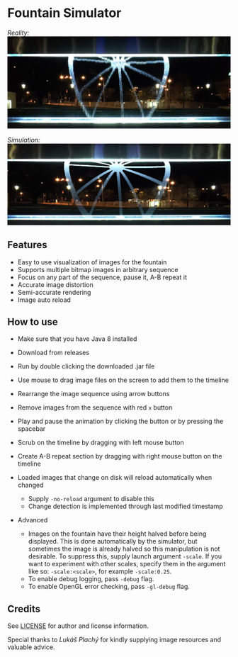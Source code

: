 # Fountain Simulator

*Reality:*
![Reality](doc/reality.png)

*Simulation:*
![Simulation](doc/simulation.png)

## Features
- Easy to use visualization of images for the fountain
- Supports multiple bitmap images in arbitrary sequence
- Focus on any part of the sequence, pause it, A-B repeat it
- Accurate image distortion
- Semi-accurate rendering
- Image auto reload

## How to use
- Make sure that you have Java 8 installed
- Download from releases
- Run by double clicking the downloaded .jar file


- Use mouse to drag image files on the screen to add them to the timeline
- Rearrange the image sequence using arrow buttons
- Remove images from the sequence with red `x` button
- Play and pause the animation by clicking the button or by pressing the spacebar
- Scrub on the timeline by dragging with left mouse button
- Create A-B repeat section by dragging with right mouse button on the timeline
- Loaded images that change on disk will reload automatically when changed
	- Supply `-no-reload` argument to disable this
	- Change detection is implemented through last modified timestamp
- Advanced
	- Images on the fountain have their height halved before being displayed.
	This is done automatically by the simulator, but sometimes the image is already
	halved so this manipulation is not desirable. To suppress this,
	supply launch argument `-scale`. If you want to experiment with other scales,
	specify them in the argument like so: `-scale:<scale>`, for example `-scale:0.25`.
	- To enable debug logging, pass `-debug` flag.
	- To enable OpenGL error checking, pass `-gl-debug` flag.

## Credits
See [LICENSE](LICENSE) for author and license information.

Special thanks to *Lukáš Plachý* for kindly supplying image resources and valuable advice.

